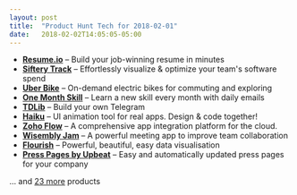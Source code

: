 ```yaml
---
layout: post
title:  "Product Hunt Tech for 2018-02-01"
date:   2018-02-02T14:05:05-05:00
---
```


* **[Resume.io](https://www.producthunt.com/posts/resume-io?utm_campaign=producthunt-api&utm_medium=api&utm_source=Application%3A+Daily+Digest+RSS+%28ID%3A+3202%29)** – Build your job-winning resume in minutes
* **[Siftery Track](https://www.producthunt.com/posts/siftery-track?utm_campaign=producthunt-api&utm_medium=api&utm_source=Application%3A+Daily+Digest+RSS+%28ID%3A+3202%29)** – Effortlessly visualize & optimize your team's software spend
* **[Uber Bike](https://www.producthunt.com/posts/uber-bike?utm_campaign=producthunt-api&utm_medium=api&utm_source=Application%3A+Daily+Digest+RSS+%28ID%3A+3202%29)** – On-demand electric bikes for commuting and exploring
* **[One Month Skill](https://www.producthunt.com/posts/one-month-skill?utm_campaign=producthunt-api&utm_medium=api&utm_source=Application%3A+Daily+Digest+RSS+%28ID%3A+3202%29)** – Learn a new skill every month with daily emails
* **[TDLib](https://www.producthunt.com/posts/tdlib?utm_campaign=producthunt-api&utm_medium=api&utm_source=Application%3A+Daily+Digest+RSS+%28ID%3A+3202%29)** – Build your own Telegram
* **[Haiku](https://www.producthunt.com/posts/haiku-4?utm_campaign=producthunt-api&utm_medium=api&utm_source=Application%3A+Daily+Digest+RSS+%28ID%3A+3202%29)** – UI animation tool for real apps. Design & code together!
* **[Zoho Flow](https://www.producthunt.com/posts/zoho-flow?utm_campaign=producthunt-api&utm_medium=api&utm_source=Application%3A+Daily+Digest+RSS+%28ID%3A+3202%29)** – A comprehensive app integration platform for the cloud.
* **[Wisembly Jam](https://www.producthunt.com/posts/wisembly-jam?utm_campaign=producthunt-api&utm_medium=api&utm_source=Application%3A+Daily+Digest+RSS+%28ID%3A+3202%29)** – A powerful meeting app to improve team collaboration
* **[Flourish](https://www.producthunt.com/posts/flourish-2?utm_campaign=producthunt-api&utm_medium=api&utm_source=Application%3A+Daily+Digest+RSS+%28ID%3A+3202%29)** – Powerful, beautiful, easy data visualisation
* **[Press Pages by Upbeat](https://www.producthunt.com/posts/press-pages-by-upbeat-2?utm_campaign=producthunt-api&utm_medium=api&utm_source=Application%3A+Daily+Digest+RSS+%28ID%3A+3202%29)** – Easy and automatically updated press pages for your company

… and [23 more](https://www.producthunt.com/tech) products